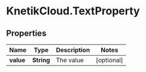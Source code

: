 # KnetikCloud.TextProperty

## Properties
Name | Type | Description | Notes
------------ | ------------- | ------------- | -------------
**value** | **String** | The value | [optional] 


